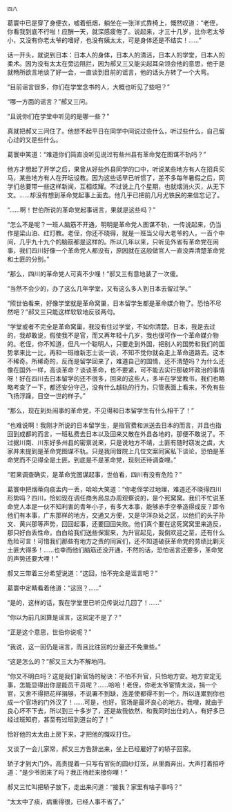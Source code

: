     四八 

   葛寰中已是穿了身便衣，嘘着纸烟，躺坐在一张洋式靠椅上，慨然叹道：“老侄，你看我到底不行啦！应酬一天，就深感疲倦了。说起来，才三十几岁，比你老太爷小，又没有你老太爷的嗜好，也没有姨太太，可是身体还是不结实！……”

   话一开头，就说到日本：日本人的身体，日本人的清洁，日本人的学堂，日本人的柔术。因为没有太太在旁边阻拦，因为郝又三又能尖起耳朵领会他的意思，他于是就畅所欲言地谈了好一会，一直谈到目前的谣言，他的话头方转了一个大弯。

   “目前谣言很多，你们在学堂念书的人，大概也听见了些吧？”

   “哪一方面的谣言？”郝又三问。

   “且说你们在学堂中听见的是哪一些？”

   真就把郝又三问住了。他想不起平日在同学中间说过些什么，听过些什么，自己留心过的又是些什么。

   葛寰中笑道：“难道你们简直没听见说过有些州县有革命党在图谋不轨吗？”

   他方才想起了开学之后，果曾从好些外县同学的口中，听说某些地方有人在招兵买马，某些地方有人在开坛设教。因为这些话早已听惯了，差不多每年暑假之后，同学们总要带一些这样新闻，互相炫耀。不过说上几个星期，也就烟消火灭，从无下文。……却没有想到革命党起事上面去。他几乎已把前几月尤铁民的来信忘记了。

   “……啊！世伯所说的革命党起事谣言，果就是这些吗？”

   “怎么不是呢？一班人脑筋不开通，明明是革命党人图谋不轨，一传说起来，仍当作是梁山泊、红灯教。老侄，你还不晓得，就是一班当父母大老爷的人，一百个中间，几乎九十九个的脑筋都是这样的。所以几年以来，只听见外省有革命党在闹事，我们四川好像一个革命党人都没有，原因就在这般做官人一直没弄清楚革命党和土匪的分别。”

   “那么，四川的革命党人可真不少哩！”郝又三有意地装了一次傻。

   “当然不会少的，办了这么几年学堂，又有这么多人到日本去留过学。”

   “照世伯看来，好像学堂就是革命窝巢，日本留学生都是革命媒介物了。恐怕不尽然吧？”郝又三只能这样软软地反驳两句。

   “学堂或者不完全是革命窝巢，我没有住过学堂，不如你清楚。日本，我是去过的，我却敢说，假使我不是官，而又再年轻十几岁，我也很可作一个革命媒介物的。老侄，你不知道，但凡一个聪明人，只要走到外国，把别人的国势和我们的国势拿来比一比，再和一班维新志士谈一谈，不知不觉你就会走上革命道路去。这本不稀奇。所稀奇的，反而是留学回来了，难道自己的国情，还不清楚吗？为什么还像在国外一样，高谈革命？谈谈革命，也不要紧，可不能去实行那破坏政治的事情呀！好在四川去日本留学的还不很多，回来的这些人，多半在学堂教书，我们也略略考查了一下，都还安分守己，没有什么越轨的行为，只管表面上看来，不免有些飞扬浮躁，目空一世的样子。”

   “那么，现在到处闹事的革命党，不见得和日本留学生有什么相干了！”

   “也难说啊！我刚才所说的日本留学生，是指官费和派送去日本的而言，并且也指回到成都的而言，一班私费去日本以及回来又散在外县各地的，那便不敢说了。不过据川南、川东好多州县的密禀说来，只是说地方不靖，土匪有随时窃发之虞，大家并未提到是革命党图谋不轨。只是我同督院上几位文案同寅私下谈论，恐怕是革命党而不见得全是土匪。到底是不是革命党，现刻还待调查哩。”

   “若果调查确实，是革命党图谋起事，世伯看，四川有没有危险？”

   葛寰中把烟蒂向痰盂内一丢，哈哈大笑道：“你老侄学过地理，难道还不晓得四川形势吗？四川，恰如现在调任商务局总办周观察说的，是个死窝窝。我们不忙说革命党人本是一伙不知利害的青年小子，有多大本事，能够赤手空拳造得成反？即令他们有本事，广东那样的地方，交通又方便，又是华洋杂处之区，以他们的头子孙文、黄兴那等声势，回回起事，还要回回失败。他们真个要在这死窝窝里来造反，那只好白丢性命，白白给我们送些保案来，为升官起见，我倒欢迎之至，还有什么危险可言！可惜我们那些有地方之责的同寅们，还不知道破获革命党的劳绩比剿灭土匪大得多！……也幸而他们脑筋还没开通，不然的话，恐怕谣言还要多，革命党的声势还要大哩！”

   郝又三带着三分希望说道：“这回，怕不完全是谣言吧？”

   葛寰中定睛看着他道：“这回？……”

   “是的，这样的话，我在学堂里已听见传说过几回了！……”

   “你以为前几回算是谣言，这回定不是了？”

   “正是这个意思，世伯你说呢？”

   “我说，这一回仍是谣言，而且比往回的分量还不免重些。”

   “这是怎么的？”郝又三大为不解地问。

   “你又不明白吗？这是我们新官场的秘诀：不怕不升官，只怕地方安。地方安定无事，怎能显得出你是能员干员呢？……哈哈！老侄，你老太爷宦情太淡，捐一个官，又舍不得把花样捐够，不说署不到缺，连差使都得不到一个，所以连累到你也成一个官场的门外汉了！……可是，也好，官场是最坏良心的地方。我哩，就由于良心坏不下去，所以到三十多岁了，还是故我依然，和我同时出仕的人，有好多已经过班知府，甚至有过班到道台的了！”

   恰好他的太太由上房下来，才把他的慨叹打住。

   又谈了一会儿家常，郝又三方告辞出来，坐上已经雇好了的轿子回家。

   轿子才到大门外，高贵提着一只写有官衔的圆纱灯笼，从里面奔出，大声打着招呼道：“是少爷回来了吗？我正待赶来接你哩！”

   郝又三忙叫把轿子放下，走出来问道：“接我？家里有啥子事吗？”

   “太太中了痰，病重得很，已经人事不省了。”

